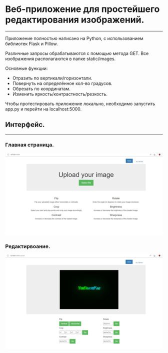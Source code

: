 # Веб-приложение для простейшего редактирования изображений.

---

Приложение полностью написано на Python, с использованием библиотек Flask и Pillow.

Различные запросы обрабатываются с помощью метода GET. Все изображения располагаются в папке static/images.

Основные функции:
- Отразить по вертикали/горизонтали.
- Повернуть на определённое кол-во градусов.
- Обрезать по координатам.
- Изменить яркость/контрастность/резкость.

Чтобы протестировать приложение локально, необходимо запустить app.py и перейти на localhost:5000.
## Интерфейс.

---

### Главная страница.

![main](/img/main.jpg "Главная страница.")

### Редактирвоание.

![interface](/img/interface.jpg "Главная страница.")
